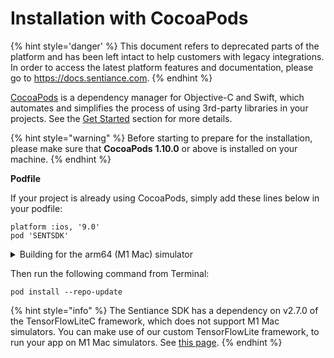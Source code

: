 # Installation with CocoaPods

{% hint style='danger' %} This document refers to deprecated parts of the platform and has been left intact to help customers with legacy integrations. In order to access the latest platform features and documentation, please go to https://docs.sentiance.com. {% endhint %}

[CocoaPods](http://cocoapods.org/) is a dependency manager for Objective-C and Swift, which automates and simplifies the process of using 3rd-party libraries in your projects. See the [Get Started](http://cocoapods.org/#get\_started) section for more details.

{% hint style="warning" %}
Before starting to prepare for the installation, please make sure that **CocoaPods** **1.10.0** or above is installed on your machine.&#x20;
{% endhint %}

**Podfile**

If your project is already using CocoaPods, simply add these lines below in your podfile:

```
platform :ios, '9.0'
pod 'SENTSDK'
```

<details>

<summary>Building for the arm64 (M1 Mac) simulator</summary>

The Sentiance SDK supports the arm64 simulator architecture. However, it has a dependency on TensorFlow Lite v2.7.0, which does not support it yet. To address this limitation, use our custom TensorFlow Lite v2.7.0 framework:

{% code title="Podfile" %}
```
pod 'TensorFlowLiteC', :podspec => 'https://sentiance-u1-sdk-downloads.s3.eu-west-1.amazonaws.com/ios/frameworks/TensorFlowLiteC/2.7.0/TensorFlowLiteC.podspec'
```
{% endcode %}

More information on this can be found on [this page](../../../appendix/ios/m1-simulator-support.md).

</details>

Then run the following command from Terminal:

```
pod install --repo-update
```

{% hint style="info" %}
The Sentiance SDK has a dependency on v2.7.0 of the TensorFlowLiteC framework, which does not support M1 Mac simulators. You can make use of our custom TensorFlowLite framework, to run your app on M1 Mac simulators. See [this page](../../../appendix/ios/m1-simulator-support.md).
{% endhint %}
